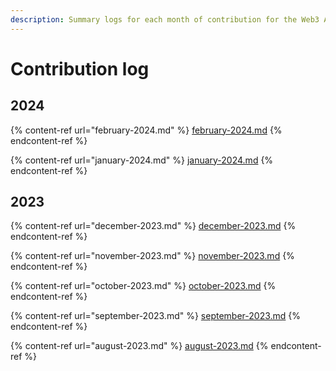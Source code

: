 ```yaml
---
description: Summary logs for each month of contribution for the Web3 Association
---
```


# Contribution log

## 2024

{% content-ref url="february-2024.md" %}
[february-2024.md](february-2024.md)
{% endcontent-ref %}

{% content-ref url="january-2024.md" %}
[january-2024.md](january-2024.md)
{% endcontent-ref %}

## 2023

{% content-ref url="december-2023.md" %}
[december-2023.md](december-2023.md)
{% endcontent-ref %}

{% content-ref url="november-2023.md" %}
[november-2023.md](november-2023.md)
{% endcontent-ref %}

{% content-ref url="october-2023.md" %}
[october-2023.md](october-2023.md)
{% endcontent-ref %}

{% content-ref url="september-2023.md" %}
[september-2023.md](september-2023.md)
{% endcontent-ref %}

{% content-ref url="august-2023.md" %}
[august-2023.md](august-2023.md)
{% endcontent-ref %}
